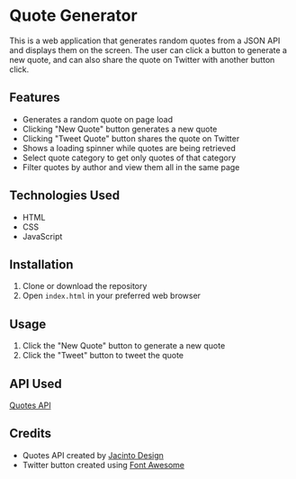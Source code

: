 # Quote Generator

This is a web application that generates random quotes from a JSON API and displays them on the screen. The user can click a button to generate a new quote, and can also share the quote on Twitter with another button click.

## Features

- Generates a random quote on page load
- Clicking "New Quote" button generates a new quote
- Clicking "Tweet Quote" button shares the quote on Twitter
- Shows a loading spinner while quotes are being retrieved
- Select quote category to get only quotes of that category
- Filter quotes by author and view them all in the same page

## Technologies Used

- HTML
- CSS
- JavaScript

## Installation

1. Clone or download the repository
2. Open `index.html` in your preferred web browser

## Usage

1. Click the "New Quote" button to generate a new quote
2. Click the "Tweet" button to tweet the quote

## API Used

[Quotes API](https://jacintodesign.github.io/quotes-api/data/quotes.json)

## Credits

- Quotes API created by [Jacinto Design](https://jacintodesign.github.io/quotes-api/)
- Twitter button created using [Font Awesome](https://fontawesome.com/)
